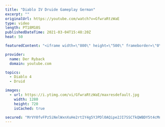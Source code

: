 ```yaml
---
title: "Diablo IV Druide Gameplay German"
excerpt: ""
originalUrl: https://youtube.com/watch?v=GfwraRtzWaE
type: video
length: PT18M10S
publishedDateTime: 2021-03-04T15:48:20Z
heat: 50

featuredContent: "<iframe width=\"800\" height=\"500\" frameborder=\"0\" src=\"https://www.youtube.com/embed/GfwraRtzWaE\" allow=\"accelerometer; autoplay; encrypted-media; gyroscope; picture-in-picture\" allowfullscreen></iframe>"

provider:
  name: Der Ryback
  domain: youtube.com

topics:
  - Diablo 4
  - Druid

images:
  - url: https://i.ytimg.com/vi/GfwraRtzWaE/maxresdefault.jpg
    width: 1280
    height: 720
    isCached: true

secured: "MrVY0fvFPz5iNelWxnXuHe2rtIY4g5YJPDl0AQipe2JI7SSCTkQWBDY5t4cMnfhZB7moBED6CIsAyS6x8hKEVLzcpVwFite51006ANx4Vd7kkmB/EMSpQwOWnz1nCV3M9Fvvx7u4P1jRmW+aFnZKr2qq8nWDhaqE2dNdfXUylJVnQcycj7AsPKSmPtKjUP+YPUQqrWzkfhxmhrmy3LPQtDlTTdZpJih8do1f1Qa//+PSXDo1PKUvgCsiZr2X55pqU54IBSEn8oUsFHbIpDD2c1X9FxjkmYkrFMmxo/1LbVbSEWhhsRy/gQghtx5lhkAHmoSrcB3t3O4JH8+phXovYP4/+q6z2AS5eupNkRyiBJBLQxPvhFbWmggGIL1LZ0XNXpgrDIs0CBgH5Va8lgC0OxnNhxrV/Abp+sPcy5vTbZs=;QwPFqBzplmm/+PcV0F82Fg=="
---
```


